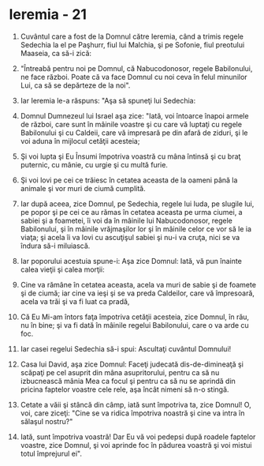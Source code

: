# Ieremia - 21

1. Cuvântul care a fost de la Domnul către Ieremia, când a trimis regele Sedechia la el pe Paşhurr, fiul lui Malchia, şi pe Sofonie, fiul preotului Maaseia, ca să-i zică: 

2. "Întreabă pentru noi pe Domnul, că Nabucodonosor, regele Babilonului, ne face război. Poate că va face Domnul cu noi ceva în felul minunilor Lui, ca să se depărteze de la noi". 

3. Iar Ieremia le-a răspuns: "Aşa să spuneţi lui Sedechia: 

4. Domnul Dumnezeul lui Israel aşa zice: "Iată, voi întoarce înapoi armele de război, care sunt în mâinile voastre şi cu care vă luptaţi cu regele Babilonului şi cu Caldeii, care vă impresară pe din afară de ziduri, şi le voi aduna în mijlocul cetăţii acesteia; 

5. Şi voi lupta şi Eu Însumi împotriva voastră cu mâna întinsă şi cu braţ puternic, cu mânie, cu urgie şi cu multă furie. 

6. Şi voi lovi pe cei ce trăiesc în cetatea aceasta de la oameni până la animale şi vor muri de ciumă cumplită. 

7. Iar după aceea, zice Domnul, pe Sedechia, regele lui Iuda, pe slugile lui, pe popor şi pe cei ce au rămas în cetatea aceasta pe urma ciumei, a sabiei şi a foametei, îi voi da în mâinile lui Nabucodonosor, regele Babilonului, şi în mâinile vrăjmaşilor lor şi în mâinile celor ce vor să le ia viaţa; şi acela îi va lovi cu ascuţişul sabiei şi nu-i va cruţa, nici se va îndura să-i miluiască. 

8. Iar poporului acestuia spune-i: Aşa zice Domnul: Iată, vă pun înainte calea vieţii şi calea morţii: 

9. Cine va rămâne în cetatea aceasta, acela va muri de sabie şi de foamete şi de ciumă; iar cine va ieşi şi se va preda Caldeilor, care vă împresoară, acela va trăi şi va fi luat ca pradă, 

10. Că Eu Mi-am întors faţa împotriva cetăţii acesteia, zice Domnul, în rău, nu în bine; şi va fi dată în mâinile regelui Babilonului, care o va arde cu foc. 

11. Iar casei regelui Sedechia să-i spui: Ascultaţi cuvântul Domnului! 

12. Casa lui David, aşa zice Domnul: Faceţi judecată dis-de-dimineaţă şi scăpaţi pe cel asuprit din mâna asupritorului, pentru ca să nu izbucnească mânia Mea ca focul şi pentru ca să nu se aprindă din pricina faptelor voastre cele rele, aşa încât nimeni să n-o stingă. 

13. Cetate a văii şi stâncă din câmp, iată sunt împotriva ta, zice Domnul! O, voi, care ziceţi: "Cine se va ridica împotriva noastră şi cine va intra în sălaşul nostru?" 

14. Iată, sunt împotriva voastră! Dar Eu vă voi pedepsi după roadele faptelor voastre, zice Domnul, şi voi aprinde foc în pădurea voastră şi voi mistui totul împrejurul ei". 

